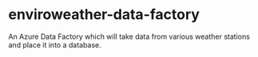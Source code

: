 # enviroweather-data-factory
An Azure Data Factory which will take data from various weather stations and place it into a database.
